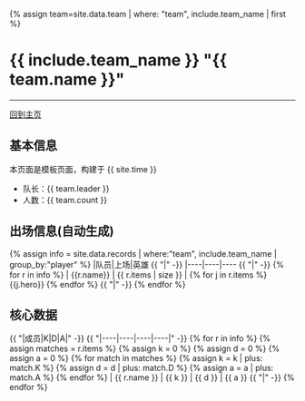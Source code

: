 {% assign team=site.data.team | where: "team", include.team_name | first %}

# {{ include.team_name }} "{{ team.name }}"
---
[回到主页](index.html)

## 基本信息
本页面是模板页面，构建于 {{ site.time }}

- 队长：{{ team.leader }}
- 人数：{{ team.count }}

## 出场信息(自动生成)

{% assign info = site.data.records | where:"team", include.team_name | group_by:"player" %}
|队员|上场|英雄 {{ "|" -}}
|----|----|---- {{ "|" -}}
{% for r in info %}
| {{r.name}}  |  {{ r.items | size }} |  {% for j in r.items %}  {{j.hero}}  {% endfor %}  {{ "|" -}}
{% endfor %}

## 核心数据

{{ "|成员|K|D|A|" -}} {{ "|----|----|----|----|" -}}
{% for r in info %}
  {% assign matches = r.items %}
  {% assign k = 0 %}
  {% assign d = 0 %}
  {% assign a = 0 %}
  {% for match in matches %}
      {% assign k = k | plus: match.K %}
      {% assign d = d | plus: match.D %}
      {% assign a = a | plus: match.A %}
  {% endfor %}
| {{ r.name }} | {{ k }} | {{ d }} | {{ a }}  {{ "|" -}} 
{% endfor %}
